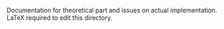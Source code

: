 Documentation for theoretical part and issues on actual implementation. 
LaTeX required to edit this directory. 
